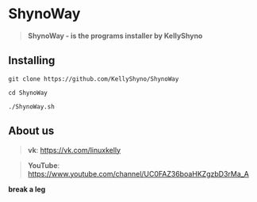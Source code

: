 # ShynoWay

> **ShynoWay - is the programs installer by KellyShyno**

## Installing

`git clone https://github.com/KellyShyno/ShynoWay`

`cd ShynoWay`

`./ShynoWay.sh`

## About us

> **vk**: <https://vk.com/linuxkelly>

> **YouTube**: <https://www.youtube.com/channel/UC0FAZ36boaHKZgzbD3rMa_A>

**break a leg**
